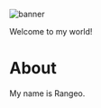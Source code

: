![banner](https://raw.githubusercontent.com/oneoyz/oneoyz.github.io/master/inz.png)

Welcome to my world!

# About
My name is Rangeo.